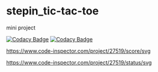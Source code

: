 # stepin_tic-tac-toe
mini project

[![Codacy Badge](https://api.codacy.com/project/badge/Grade/6d098926c30f4e52a3c33b4af7bfc2ec)](https://app.codacy.com/gh/Rangayaswanth/stepin_tic-tac-toe?utm_source=github.com&utm_medium=referral&utm_content=Rangayaswanth/stepin_tic-tac-toe&utm_campaign=Badge_Grade_Settings)
[![Codacy Badge](https://app.codacy.com/project/badge/Grade/cdd99553333c4901ae182c5996a2d16b)](https://www.codacy.com/gh/Rangayaswanth/stepin_tic-tac-toe/dashboard?utm_source=github.com&amp;utm_medium=referral&amp;utm_content=Rangayaswanth/stepin_tic-tac-toe&amp;utm_campaign=Badge_Grade)


https://www.code-inspector.com/project/27519/score/svg


https://www.code-inspector.com/project/27519/status/svg
